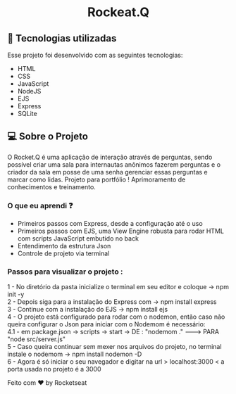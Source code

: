 <h1 align="center">
  Rockeat.Q
</h1>


## 🚀 Tecnologias utilizadas

Esse projeto foi desenvolvido com as seguintes tecnologias:

- HTML
- CSS
- JavaScript
- NodeJS
- EJS
- Express
- SQLite 

## 💻 Sobre o Projeto

O Rocket.Q é uma aplicação de interação através de perguntas, sendo possível criar uma sala para internautas anônimos fazerem perguntas e o criador da sala em posse de uma senha gerenciar essas perguntas e marcar como lidas.
Projeto para portfólio ! Aprimoramento de conhecimentos e treinamento.

### O que eu aprendi :question:

- Primeiros passos com Express, desde a configuração até o uso
- Primeiros passos com EJS, uma View Engine robusta para rodar HTML com scripts JavaScript embutido no back
- Entendimento da estrutura Json
- Controle de projeto via terminal 

### Passos para visualizar o projeto : 

1 -  No diretório da pasta inicialize o terminal em seu editor e coloque -> npm init -y <br>
2 -  Depois siga para a instalação do Express com -> npm install express <br>
3 -  Continue com a instalação do EJS -> npm install ejs <br>
4 -  O projeto está configurado para rodar com o nodemon, então caso não queira configurar o Json para iniciar com o Nodemom é necessário: <br>
  4.1 - em package.json -> scripts -> start -> DE : "nodemom ." ---> PARA "node src/server.js"  <br>
5 - Caso queira continuar sem mexer nos arquivos do projeto, no terminal instale o nodemom -> npm install nodemon -D <br>
6 - Agora é só iniciar o seu navegador e digitar na url  > localhost:3000 <  a porta usada no projeto é a 3000 <br>


Feito com ♥ by Rocketseat 
